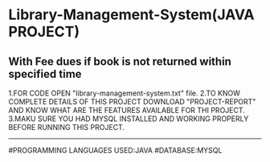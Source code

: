 # Library-Management-System(JAVA PROJECT)
With Fee dues if book is not returned within specified time 
---------------------------------------------------------------
1.FOR CODE OPEN "library-management-system.txt" file.
2.TO KNOW COMPLETE DETAILS OF THIS PROJECT DOWNLOAD "PROJECT-REPORT" AND KNOW WHAT ARE THE FEATURES AVAILABLE FOR THI PROJECT.
3.MAKU SURE YOU HAD MYSQL INSTALLED AND WORKING PROPERLY BEFORE RUNNING THIS PROJECT.

------------------------------
#PROGRAMMING LANGUAGES USED:JAVA
#DATABASE:MYSQL

